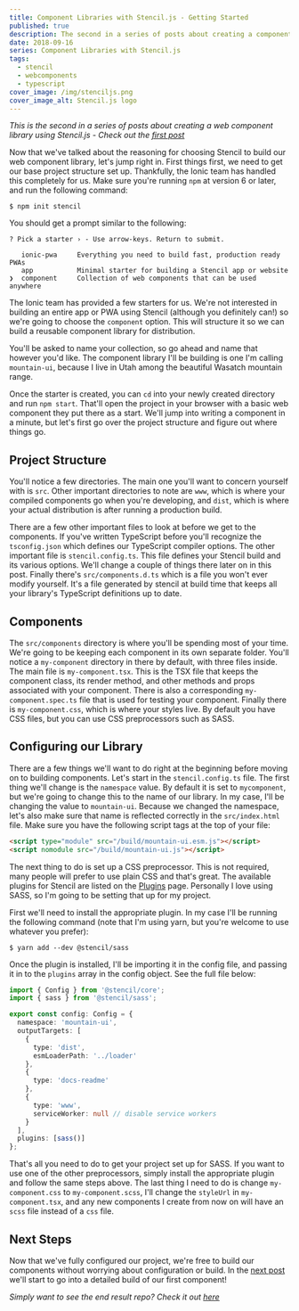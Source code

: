 ```yaml
---
title: Component Libraries with Stencil.js - Getting Started
published: true
description: The second in a series of posts about creating a component library using Stencil.js
date: 2018-09-16
series: Component Libraries with Stencil.js
tags:
  - stencil
  - webcomponents
  - typescript
cover_image: /img/stenciljs.png
cover_image_alt: Stencil.js logo
---
```


_This is the second in a series of posts about creating a web component library using Stencil.js - Check out the [first post](/posts/about-stencil)_

Now that we've talked about the reasoning for choosing Stencil to build our web component library, let's jump right in. First things first, we need to get our base project structure set up. Thankfully, the Ionic team has handled this completely for us. Make sure you're running `npm` at version 6 or later, and run the following command:

```shell
$ npm init stencil
```

You should get a prompt similar to the following:

```shell
? Pick a starter › - Use arrow-keys. Return to submit.

   ionic-pwa     Everything you need to build fast, production ready PWAs
   app           Minimal starter for building a Stencil app or website
❯  component     Collection of web components that can be used anywhere
```

The Ionic team has provided a few starters for us. We're not interested in building an entire app or PWA using Stencil (although you definitely can!) so we're going to choose the `component` option. This will structure it so we can build a reusable component library for distribution.

You'll be asked to name your collection, so go ahead and name that however you'd like. The component library I'll be building is one I'm calling `mountain-ui`, because I live in Utah among the beautiful Wasatch mountain range.

Once the starter is created, you can `cd` into your newly created directory and run `npm start`. That'll open the project in your browser with a basic web component they put there as a start. We'll jump into writing a component in a minute, but let's first go over the project structure and figure out where things go.

## Project Structure

You'll notice a few directories. The main one you'll want to concern yourself with is `src`. Other important directories to note are `www`, which is where your compiled components go when you're developing, and `dist`, which is where your actual distribution is after running a production build.

There are a few other important files to look at before we get to the components. If you've written TypeScript before you'll recognize the `tsconfig.json` which defines our TypeScript compiler options. The other important file is `stencil.config.ts`. This file defines your Stencil build and its various options. We'll change a couple of things there later on in this post. Finally there's `src/components.d.ts` which is a file you won't ever modify yourself. It's a file generated by stencil at build time that keeps all your library's TypeScript definitions up to date.

## Components

The `src/components` directory is where you'll be spending most of your time. We're going to be keeping each component in its own separate folder. You'll notice a `my-component` directory in there by default, with three files inside. The main file is `my-component.tsx`. This is the TSX file that keeps the component class, its render method, and other methods and props associated with your component. There is also a corresponding `my-component.spec.ts` file that is used for testing your component. Finally there is `my-component.css`, which is where your styles live. By default you have CSS files, but you can use CSS preprocessors such as SASS.

## Configuring our Library

There are a few things we'll want to do right at the beginning before moving on to building components. Let's start in the `stencil.config.ts` file. The first thing we'll change is the `namespace` value. By default it is set to `mycomponent`, but we're going to change this to the name of our library. In my case, I'll be changing the value to `mountain-ui`. Because we changed the namespace, let's also make sure that name is reflected correctly in the `src/index.html` file. Make sure you have the following script tags at the top of your file:

```html
<script type="module" src="/build/mountain-ui.esm.js"></script>
<script nomodule src="/build/mountain-ui.js"></script>
```

The next thing to do is set up a CSS preprocessor. This is not required, many people will prefer to use plain CSS and that's great. The available plugins for Stencil are listed on the [Plugins](https://stenciljs.com/docs/plugins) page. Personally I love using SASS, so I'm going to be setting that up for my project.

First we'll need to install the appropriate plugin. In my case I'll be running the following command (note that I'm using yarn, but you're welcome to use whatever you prefer):

```shell
$ yarn add --dev @stencil/sass
```

Once the plugin is installed, I'll be importing it in the config file, and passing it in to the `plugins` array in the config object. See the full file below:

```typescript
import { Config } from '@stencil/core';
import { sass } from '@stencil/sass';

export const config: Config = {
  namespace: 'mountain-ui',
  outputTargets: [
    {
      type: 'dist',
      esmLoaderPath: '../loader'
    },
    {
      type: 'docs-readme'
    },
    {
      type: 'www',
      serviceWorker: null // disable service workers
    }
  ],
  plugins: [sass()]
};
```

That's all you need to do to get your project set up for SASS. If you want to use one of the other preprocessors, simply install the appropriate plugin and follow the same steps above. The last thing I need to do is change `my-component.css` to `my-component.scss`, I'll change the `styleUrl` in `my-component.tsx`, and any new components I create from now on will have an `scss` file instead of a `css` file.

## Next Steps

Now that we've fully configured our project, we're free to build our components without worrying about configuration or build. In the [next post](/posts/first-stencil-component) we'll start to go into a detailed build of our first component!

_Simply want to see the end result repo? Check it out [here](https://github.com/johnbwoodruff/mountain-ui)_
